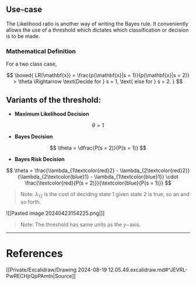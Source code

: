   
## Use-case 
The Likelihood ratio is another way of writing the Bayes rule. It conveniently allows the use of a threshold which dictates which classification or decision is to be made. 
### Mathematical Definition 
For a two class case,

$$
\boxed{ LR(\mathbf{x}) = \frac{p(\mathbf{x}|s = 1)}{p(\mathbf{x}|s = 2)} > \theta \Rightarrow \text{Decide for } s = 1, \text{ else for } s = 2. 
}
$$

## Variants of the threshold:
- **Maximum Likelihood Decision** 
	
$$
\theta = 1
$$

- **Bayes Decision**  
	
$$
\theta = \dfrac{P(s = 2)}{P(s = 1)}
$$

- **Bayes Risk Decision** 

$$
\theta = \frac{\lambda_{1\textcolor{red}2} - \lambda_{2\textcolor{red}2}}{\lambda_{2\textcolor{blue}1} - \lambda_{1\textcolor{blue}1}} \cdot \frac{\textcolor{red}{P(s = 2)}}{\textcolor{blue}{P(s = 1)}}
$$

> Note: $\lambda_{12}$ is the cost of deciding state $1$ given state $2$ is true, so an and so forth. 


![[Pasted image 20240423154225.png|]]
> Note: The threshold has same units as the $y-$axis.




---
# References
[[Private/Excalidraw/Drawing 2024-08-19 12.05.49.excalidraw.md#^JEVRL-PwRECHjrQpPAmtn|Source]]
